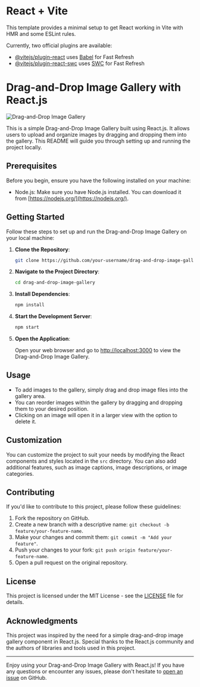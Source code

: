# React + Vite

This template provides a minimal setup to get React working in Vite with HMR and some ESLint rules.

Currently, two official plugins are available:

- [@vitejs/plugin-react](https://github.com/vitejs/vite-plugin-react/blob/main/packages/plugin-react/README.md) uses [Babel](https://babeljs.io/) for Fast Refresh
- [@vitejs/plugin-react-swc](https://github.com/vitejs/vite-plugin-react-swc) uses [SWC](https://swc.rs/) for Fast Refresh
# Drag-and-Drop Image Gallery with React.js

![Drag-and-Drop Image Gallery](gallery-demo.png)

This is a simple Drag-and-Drop Image Gallery built using React.js. It allows users to upload and organize images by dragging and dropping them into the gallery. This README will guide you through setting up and running the project locally.

## Prerequisites

Before you begin, ensure you have the following installed on your machine:

- Node.js: Make sure you have Node.js installed. You can download it from [https://nodejs.org/](https://nodejs.org/).

## Getting Started

Follow these steps to set up and run the Drag-and-Drop Image Gallery on your local machine:

1. **Clone the Repository**:

   ```bash
   git clone https://github.com/your-username/drag-and-drop-image-gallery.git
   ```

2. **Navigate to the Project Directory**:

   ```bash
   cd drag-and-drop-image-gallery
   ```

3. **Install Dependencies**:

   ```bash
   npm install
   ```

4. **Start the Development Server**:

   ```bash
   npm start
   ```

5. **Open the Application**:

   Open your web browser and go to [http://localhost:3000](http://localhost:3000) to view the Drag-and-Drop Image Gallery.

## Usage

- To add images to the gallery, simply drag and drop image files into the gallery area.
- You can reorder images within the gallery by dragging and dropping them to your desired position.
- Clicking on an image will open it in a larger view with the option to delete it.

## Customization

You can customize the project to suit your needs by modifying the React components and styles located in the `src` directory. You can also add additional features, such as image captions, image descriptions, or image categories.

## Contributing

If you'd like to contribute to this project, please follow these guidelines:

1. Fork the repository on GitHub.
2. Create a new branch with a descriptive name: `git checkout -b feature/your-feature-name`.
3. Make your changes and commit them: `git commit -m "Add your feature"`.
4. Push your changes to your fork: `git push origin feature/your-feature-name`.
5. Open a pull request on the original repository.

## License

This project is licensed under the MIT License - see the [LICENSE](LICENSE) file for details.

## Acknowledgments

This project was inspired by the need for a simple drag-and-drop image gallery component in React.js. Special thanks to the React.js community and the authors of libraries and tools used in this project.

---

Enjoy using your Drag-and-Drop Image Gallery with React.js! If you have any questions or encounter any issues, please don't hesitate to [open an issue](https://github.com/your-username/drag-and-drop-image-gallery/issues) on GitHub.
